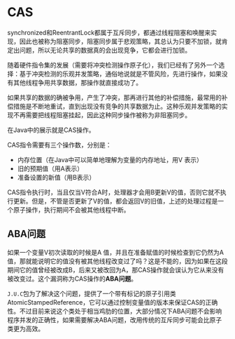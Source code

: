 # CAS

synchronized和ReentrantLock都属于互斥同步，都通过线程阻塞和唤醒来实现，因此也被称为阻塞同步，阻塞同步属于悲观策略，其总认为只要不加锁，就肯定出问题，所以无论共享的数据真的会出现竞争，它都会进行加锁。

随着硬件指令集的发展（需要将冲突检测操作原子化），我们已经有了另外一个选择：基于冲突检测的乐观并发策略，通俗地说就是不管风险，先进行操作，如果没有其他线程争用共享数据，那操作就直接成功了。

如果共享的数据的确被争用，产生了冲突，那再进行其他的补偿措施，最常用的补偿措施是不断地重试，直到出现没有竞争的共享数据为止。这种乐观并发策略的实现不再需要把线程阻塞挂起，因此这种同步操作被称为非阻塞同步。

在Java中的展示就是CAS操作。

CAS指令需要有三个操作数，分别是：

- 内存位置（在Java中可以简单地理解为变量的内存地址，用V 表示）
- 旧的预期值（用A表示）
- 准备设置的新值（用B表示）

CAS指令执行时，当且仅当V符合A时，处理器才会用B更新V的值，否则它就不执行更新。但是，不管是否更新了V的值，都会返回V的旧值，上述的处理过程是一个原子操作，执行期间不会被其他线程中断。

## ABA问题

如果一个变量V初次读取的时候是A 值，并且在准备赋值的时候检查到它仍然为A值，那就能说明它的值没有被其他线程改变过了吗？这是不能的，因为如果在这段期间它的值曾经被改成B，后来又被改回为A，那CAS操作就会误认为它从来没有被改变过。这个漏洞称为CAS操作的**ABA问题**。

`J.U.C`包为了解决这个问题，提供了一个带有标记的原子引用类AtomicStampedReference，它可以通过控制变量值的版本来保证CAS的正确性。不过目前来说这个类处于相当鸡肋的位置，大部分情况下ABA问题不会影响程序并发的正确性，如果需要解决ABA问题，改用传统的互斥同步可能会比原子类更为高效。